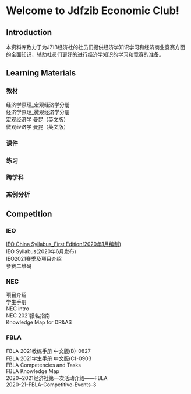 # Welcome to Jdfzib Economic Club!
## Introduction
本资料库致力于为JZIB经济社的社员们提供经济学知识学习和经济商业竞赛方面的全面知识，辅助社员们更好的进行经济学知识的学习和竞赛的准备。

## Learning Materials
### 教材
经济学原理_宏观经济学分册<br/>
经济学原理_微观经济学分册<br/>
宏观经济学 曼昆（英文版）<br/>
微观经济学 曼昆（英文版）<br/>
### 课件
### 练习
### 跨学科
### 案例分析

## Competition
### IEO
[IEO China Syllabus_First Edition(2020年1月编制)][test]<br/>
IEO Syllabus(2020年6月发布)<br/>
IEO2021赛季及项目介绍<br/>
参赛二维码<br/>
### NEC
项目介绍<br/>
学生手册<br/>
NEC intro<br/>
NEC 2021报名指南<br/>
Knowledge Map for DR&AS<br/>
### FBLA
FBLA 2021教练手册 中文版(B)-0827<br/>
FBLA 2021学生手册 中文版(C)-0903<br/>
FBLA Competencies and Tasks<br/>
FBLA Knowledge Map<br/>
2020~2021经济社第一次活动介绍——FBLA<br/>
2020-21-FBLA-Competitive-Events-3<br/>

[test]:https://github.com/JzibEconomicClub/download/raw/master/ieo/IEO%20China%20Syllabus_First%20Edition(2020%E5%B9%B41%E6%9C%88%E7%BC%96%E5%88%B6).pdf
